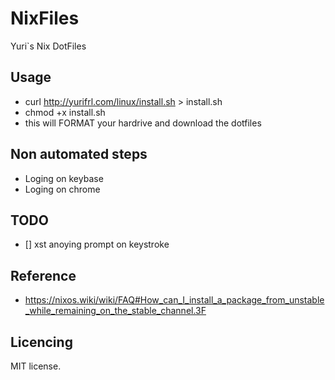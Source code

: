 # NixFiles

Yuri`s Nix DotFiles

## Usage

- curl http://yurifrl.com/linux/install.sh > install.sh
- chmod +x install.sh
- this will FORMAT your hardrive and download the dotfiles

## Non automated steps
- Loging on keybase
- Loging on chrome

## TODO

- [] xst anoying prompt on keystroke

## Reference
- https://nixos.wiki/wiki/FAQ#How_can_I_install_a_package_from_unstable_while_remaining_on_the_stable_channel.3F

## Licencing

MIT license.
